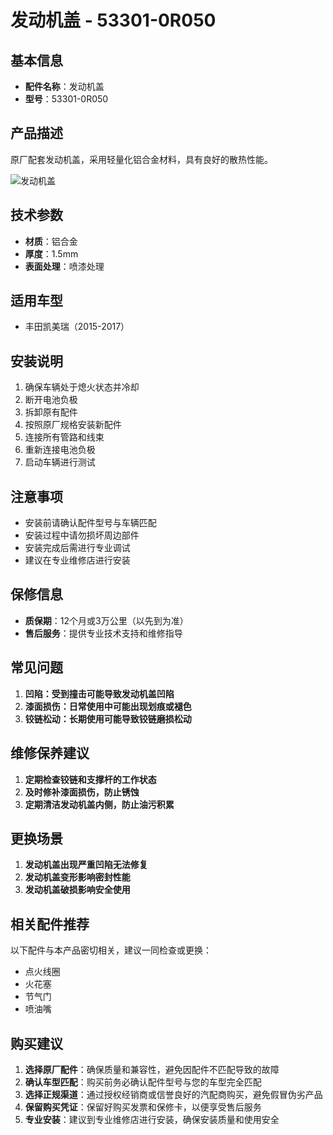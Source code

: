 # 发动机盖 - 53301-0R050

## 基本信息

- **配件名称**：发动机盖
- **型号**：53301-0R050

## 产品描述

原厂配套发动机盖，采用轻量化铝合金材料，具有良好的散热性能。


![发动机盖](/image/car-parts/53301-0R050.jpg)

## 技术参数

- **材质**：铝合金
- **厚度**：1.5mm
- **表面处理**：喷漆处理

## 适用车型

- 丰田凯美瑞（2015-2017）

## 安装说明

1. 确保车辆处于熄火状态并冷却
2. 断开电池负极
3. 拆卸原有配件
4. 按照原厂规格安装新配件
5. 连接所有管路和线束
6. 重新连接电池负极
7. 启动车辆进行测试

## 注意事项

- 安装前请确认配件型号与车辆匹配
- 安装过程中请勿损坏周边部件
- 安装完成后需进行专业调试
- 建议在专业维修店进行安装

## 保修信息

- **质保期**：12个月或3万公里（以先到为准）
- **售后服务**：提供专业技术支持和维修指导

## 常见问题

1. **凹陷：受到撞击可能导致发动机盖凹陷**
2. **漆面损伤：日常使用中可能出现划痕或褪色**
3. **铰链松动：长期使用可能导致铰链磨损松动**

## 维修保养建议

1. **定期检查铰链和支撑杆的工作状态**
2. **及时修补漆面损伤，防止锈蚀**
3. **定期清洁发动机盖内侧，防止油污积累**

## 更换场景

1. **发动机盖出现严重凹陷无法修复**
2. **发动机盖变形影响密封性能**
3. **发动机盖破损影响安全使用**

## 相关配件推荐

以下配件与本产品密切相关，建议一同检查或更换：

- 点火线圈
- 火花塞
- 节气门
- 喷油嘴

## 购买建议

1. **选择原厂配件**：确保质量和兼容性，避免因配件不匹配导致的故障
2. **确认车型匹配**：购买前务必确认配件型号与您的车型完全匹配
3. **选择正规渠道**：通过授权经销商或信誉良好的汽配商购买，避免假冒伪劣产品
4. **保留购买凭证**：保留好购买发票和保修卡，以便享受售后服务
5. **专业安装**：建议到专业维修店进行安装，确保安装质量和使用安全
